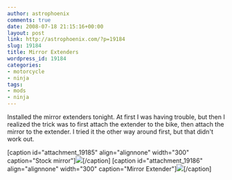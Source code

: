 ```yaml
---
author: astrophoenix
comments: true
date: 2008-07-18 21:15:16+00:00
layout: post
link: http://astrophoenix.com/?p=19184
slug: 19184
title: Mirror Extenders
wordpress_id: 19184
categories:
- motorcycle
- ninja
tags:
- mods
- ninja
---
```


Installed the mirror extenders tonight. At first I was having trouble, but then I realized the trick was to first attach the extender to the bike, then attach the mirror to the extender. I tried it the other way around first, but that didn't work out.

[caption id="attachment_19185" align="alignnone" width="300" caption="Stock mirror"][![](/wp-uploads/astrophoenix/2010/12/ninja_mirror_before-300x225.jpg)](/wp-uploads/astrophoenix/2010/12/ninja_mirror_before.jpg)[/caption]
[caption id="attachment_19186" align="alignnone" width="300" caption="Mirror Extender"][![](/wp-uploads/astrophoenix/2010/12/ninja_mirror_after-300x225.jpg)](/wp-uploads/astrophoenix/2010/12/ninja_mirror_after.jpg)[/caption]
